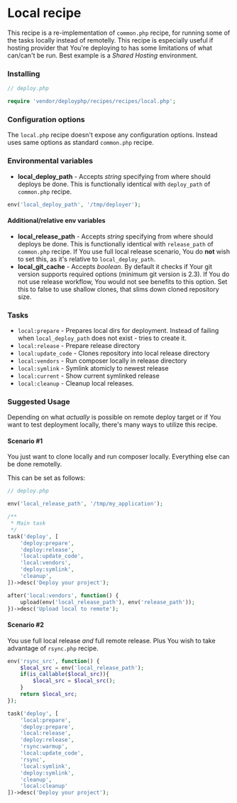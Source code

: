 # Local recipe

This recipe is a re-implementation of `common.php` recipe, for running some of the tasks locally instead of remotelly. This recipe is especially useful if hosting provider that You're deploying to has some limitations of what can/can't be run. Best example is a *Shared Hosting* environment.

### Installing

```php
// deploy.php

require 'vendor/deployphp/recipes/recipes/local.php';
```

### Configuration options

The `local.php` recipe doesn't expose any configuration options. Instead uses same options as standard `common.php` recipe.

### Environmental variables

- **local_deploy_path** - Accepts *string* specifying from where should deploys be done. This is functionally identical with `deploy_path` of `common.php` recipe.

```php
env('local_deploy_path', '/tmp/deployer');
```
#### Additional/relative env variables

- **local_release_path** - Accepts *string* specifying from where should deploys be done. This is functionally identical with `release_path` of `common.php` recipe. If You use full local release scenario, You do **not** wish to set this, as it's relative to `local_deploy_path`.
- **local_git_cache** - Accepts *boolean*. By default it checks if Your git version supports required options (minimum git version is 2.3). If You do not use release workflow, You would not see benefits to this option. Set this to false to use shallow clones, that slims down cloned repository size.

### Tasks

- `local:prepare` - Prepares local dirs for deployment. Instead of failing when `local_deploy_path` does not exist - tries to create it.
- `local:release` - Prepare release directory
- `local:update_code` - Clones repository into local release directory
- `local:vendors` - Run composer locally in release directory
- `local:symlink` - Symlink atomicly to newest release
- `local:current` - Show current symlinked release
- `local:cleanup` - Cleanup local releases.


### Suggested Usage

Depending on what *actually* is possible on remote deploy target or if You want to test deployment locally, there's many ways to utilize this recipe.

#### Scenario #1 

You just want to clone locally and run composer locally. Everything else can be done remotelly.

This can be set as follows:

```php
// deploy.php 

env('local_release_path', '/tmp/my_application');

/**
 * Main task
 */
task('deploy', [
    'deploy:prepare',
    'deploy:release',
    'local:update_code',
    'local:vendors',
    'deploy:symlink',
    'cleanup',
])->desc('Deploy your project');

after('local:vendors', function() {
    upload(env('local_release_path'), env('release_path'));
})->desc('Upload local to remote');
```

#### Scenario #2 

You use full local release *and* full remote release. Plus You wish to take advantage of `rsync.php` recipe.

```php
env('rsync_src', function() {
    $local_src = env('local_release_path');
    if(is_callable($local_src)){
        $local_src = $local_src();
    }
    return $local_src;
});

task('deploy', [
    'local:prepare',
    'deploy:prepare',
    'local:release',
    'deploy:release',
    'rsync:warmup',
    'local:update_code',
    'rsync',
    'local:symlink',
    'deploy:symlink',
    'cleanup',
    'local:cleanup'
])->desc('Deploy your project');

```